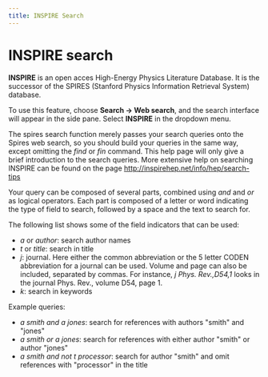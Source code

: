 ```yaml
---
title: INSPIRE Search 
---
```


# INSPIRE search

**INSPIRE** is an open acces High-Energy Physics Literature Database. It is the successor of the SPIRES (Stanford Physics Information Retrieval System) database.

To use this feature, choose **Search -&gt; Web search**, and the search interface will appear in the side pane. Select **INSPIRE** in the dropdown menu.

The spires search function merely passes your search queries onto the Spires web search, so you should build your queries in the same way, except omitting the *find* or *fin* command. This help page will only give a brief introduction to the search queries. More extensive help on searching INSPIRE can be found on the page 
http://inspirehep.net/info/hep/search-tips

Your query can be composed of several parts, combined using *and* and *or* as logical operators. Each part is composed of a letter or word indicating the type of field to search, followed by a space and the text to search for.

The following list shows some of the field indicators that can be used:

-   *a* or *author*: search author names
-   *t* or *title*: search in title
-   *j*: journal. Here either the common abbreviation or the 5 letter CODEN abbreviation for a journal can be used. Volume and page can also be included, separated by commas. For instance, *j Phys. Rev.,D54,1* looks in the journal Phys. Rev., volume D54, page 1.
-   *k*: search in keywords

Example queries:

-   *a smith and a jones*: search for references with authors "smith" and "jones"
-   *a smith or a jones*: search for references with either author "smith" or author "jones"
-   *a smith and not t processor*: search for author "smith" and omit references with "processor" in the title

